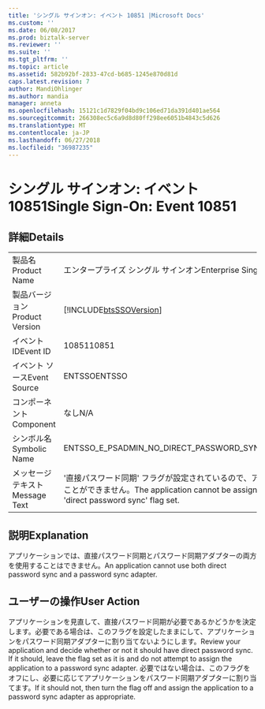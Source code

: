 ```yaml
---
title: 'シングル サインオン: イベント 10851 |Microsoft Docs'
ms.custom: ''
ms.date: 06/08/2017
ms.prod: biztalk-server
ms.reviewer: ''
ms.suite: ''
ms.tgt_pltfrm: ''
ms.topic: article
ms.assetid: 582b92bf-2833-47cd-b685-1245e870d81d
caps.latest.revision: 7
author: MandiOhlinger
ms.author: mandia
manager: anneta
ms.openlocfilehash: 15121c1d7829f04bd9c106ed71da391d401ae564
ms.sourcegitcommit: 266308ec5c6a9d8d80ff298ee6051b4843c5d626
ms.translationtype: MT
ms.contentlocale: ja-JP
ms.lasthandoff: 06/27/2018
ms.locfileid: "36987235"
---
```

# <a name="single-sign-on-event-10851"></a><span data-ttu-id="acc36-102">シングル サインオン: イベント 10851</span><span class="sxs-lookup"><span data-stu-id="acc36-102">Single Sign-On: Event 10851</span></span>
## <a name="details"></a><span data-ttu-id="acc36-103">詳細</span><span class="sxs-lookup"><span data-stu-id="acc36-103">Details</span></span>  
  
|                 |                                                                                                                   |
|-----------------|-------------------------------------------------------------------------------------------------------------------|
|  <span data-ttu-id="acc36-104">製品名</span><span class="sxs-lookup"><span data-stu-id="acc36-104">Product Name</span></span>   |                                             <span data-ttu-id="acc36-105">エンタープライズ シングル サインオン</span><span class="sxs-lookup"><span data-stu-id="acc36-105">Enterprise Single Sign-On</span></span>                                             |
| <span data-ttu-id="acc36-106">製品バージョン</span><span class="sxs-lookup"><span data-stu-id="acc36-106">Product Version</span></span> |                            [!INCLUDE[btsSSOVersion](../includes/btsssoversion-md.md)]                             |
|    <span data-ttu-id="acc36-107">イベント ID</span><span class="sxs-lookup"><span data-stu-id="acc36-107">Event ID</span></span>     |                                                       <span data-ttu-id="acc36-108">10851</span><span class="sxs-lookup"><span data-stu-id="acc36-108">10851</span></span>                                                       |
|  <span data-ttu-id="acc36-109">イベント ソース</span><span class="sxs-lookup"><span data-stu-id="acc36-109">Event Source</span></span>   |                                                      <span data-ttu-id="acc36-110">ENTSSO</span><span class="sxs-lookup"><span data-stu-id="acc36-110">ENTSSO</span></span>                                                       |
|    <span data-ttu-id="acc36-111">コンポーネント</span><span class="sxs-lookup"><span data-stu-id="acc36-111">Component</span></span>    |                                                        <span data-ttu-id="acc36-112">なし</span><span class="sxs-lookup"><span data-stu-id="acc36-112">N/A</span></span>                                                        |
|  <span data-ttu-id="acc36-113">シンボル名</span><span class="sxs-lookup"><span data-stu-id="acc36-113">Symbolic Name</span></span>  |                                     <span data-ttu-id="acc36-114">ENTSSO_E_PSADMIN_NO_DIRECT_PASSWORD_SYNC</span><span class="sxs-lookup"><span data-stu-id="acc36-114">ENTSSO_E_PSADMIN_NO_DIRECT_PASSWORD_SYNC</span></span>                                      |
|  <span data-ttu-id="acc36-115">メッセージ テキスト</span><span class="sxs-lookup"><span data-stu-id="acc36-115">Message Text</span></span>   | <span data-ttu-id="acc36-116">'直接パスワード同期' フラグが設定されているので、アプリケーションをパスワード同期アダプターに割り当てることができません。</span><span class="sxs-lookup"><span data-stu-id="acc36-116">The application cannot be assigned to a password sync adapter because it has the 'direct password sync' flag set.</span></span> |
  
## <a name="explanation"></a><span data-ttu-id="acc36-117">説明</span><span class="sxs-lookup"><span data-stu-id="acc36-117">Explanation</span></span>  
 <span data-ttu-id="acc36-118">アプリケーションでは、直接パスワード同期とパスワード同期アダプターの両方を使用することはできません。</span><span class="sxs-lookup"><span data-stu-id="acc36-118">An application cannot use both direct password sync and a password sync adapter.</span></span>  
  
## <a name="user-action"></a><span data-ttu-id="acc36-119">ユーザーの操作</span><span class="sxs-lookup"><span data-stu-id="acc36-119">User Action</span></span>  
 <span data-ttu-id="acc36-120">アプリケーションを見直して、直接パスワード同期が必要であるかどうかを決定します。必要である場合は、このフラグを設定したままにして、アプリケーションをパスワード同期アダプターに割り当てないようにします。</span><span class="sxs-lookup"><span data-stu-id="acc36-120">Review your application and decide whether or not it should have direct password sync. If it should, leave the flag set as it is and do not attempt to assign the application to a password sync adapter.</span></span> <span data-ttu-id="acc36-121">必要ではない場合は、このフラグをオフにし、必要に応じてアプリケーションをパスワード同期アダプターに割り当てます。</span><span class="sxs-lookup"><span data-stu-id="acc36-121">If it should not, then turn the flag off and assign the application to a password sync adapter as appropriate.</span></span>